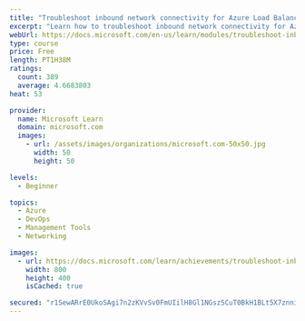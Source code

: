 ```yaml
---
title: "Troubleshoot inbound network connectivity for Azure Load Balancer"
excerpt: "Learn how to troubleshoot inbound network connectivity for Azure Load Balancer."
webUrl: https://docs.microsoft.com/en-us/learn/modules/troubleshoot-inbound-connectivity-azure-load-balancer/
type: course
price: Free
length: PT1H38M
ratings:
  count: 389
  average: 4.6683803
heat: 53

provider:
  name: Microsoft Learn
  domain: microsoft.com
  images:
    - url: /assets/images/organizations/microsoft.com-50x50.jpg
      width: 50
      height: 50

levels:
  - Beginner

topics:
  - Azure
  - DevOps
  - Management Tools
  - Networking

images:
  - url: https://docs.microsoft.com/learn/achievements/troubleshoot-inbound-connectivity-azure-load-balancer-social.png
    width: 800
    height: 400
    isCached: true

secured: "r1SewARrE0UkoSAgi7n2zKVvSv0FmUIilH8Gl1NGszSCuT0BkH1BLt5X7znniUvNJ9diMHdsZbNABdDKw5AwfLueKt3FNuSx/HYj8RYS3CnDNI0sUhgWmaiDrkrQyRfTxtke77s+caCmdrAFkAHmzROgn54Zx7oltSPm8U3zDwpzUv4ZSJb6qbk0ykK0eDiM2P3de2Xa7wZOMvqSLYgTg6XY91H6eyVMk/YEi5k/o7YFqilqTw5kQug/SZQjOhyPXZHyxgLlFs9kW89YMcYSujqiEHL/ufCS8r9WiyMnk2Qv6eQtyF6yPOwQVRgn1QUOX2W5kBtYbY3yXK09Hqtye6FxokPf5veBBLNs5JeWm2aQZp5Vsttbdns8R4NWfz8hA7hLsdSQdhn8O2iQSFdPoD/5ptkrlVgTsWtL8BaoJvQ=;U5dS411qY8AdSJhs61zq0Q=="
---
```


